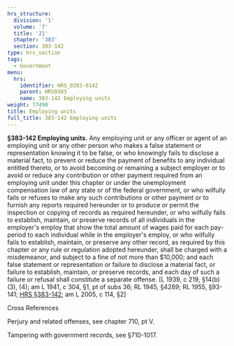 ```yaml
---
hrs_structure:
  division: '1'
  volume: '7'
  title: '21'
  chapter: '383'
  section: 383-142
type: hrs_section
tags:
  - Government
menu:
  hrs:
    identifier: HRS_0383-0142
    parent: HRS0383
    name: 383-142 Employing units
weight: 77490
title: Employing units
full_title: 383-142 Employing units
---
```

**§383-142 Employing units.** Any employing unit or any officer or agent of an employing unit or any other person who makes a false statement or representation knowing it to be false, or who knowingly fails to disclose a material fact, to prevent or reduce the payment of benefits to any individual entitled thereto, or to avoid becoming or remaining a subject employer or to avoid or reduce any contribution or other payment required from an employing unit under this chapter or under the unemployment compensation law of any state or of the federal government, or who wilfully fails or refuses to make any such contributions or other payment or to furnish any reports required hereunder or to produce or permit the inspection or copying of records as required hereunder, or who wilfully fails to establish, maintain, or preserve records of all individuals in the employer's employ that show the total amount of wages paid for each pay-period to each individual while in the employer's employ, or who wilfully fails to establish, maintain, or preserve any other record, as required by this chapter or any rule or regulation adopted hereunder, shall be charged with a misdemeanor, and subject to a fine of not more than $10,000; and each false statement or representation or failure to disclose a material fact, or failure to establish, maintain, or preserve records, and each day of such a failure or refusal shall constitute a separate offense. [L 1939, c 219, §14(b)(3), (4); am L 1941, c 304, §1, pt of subs 36; RL 1945, §4289; RL 1955, §93-141; [HRS §383-142](/title-21/chapter-383/section-383-142/); am L 2005, c 114, §2]

Cross References

Perjury and related offenses, see chapter 710, pt V.

Tampering with government records, see §710-1017.